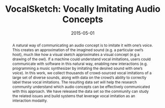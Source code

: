 ---
layout: default-publication
title: "VocalSketch: Vocally Imitating Audio Concepts"
collection: publications
permalink: /publications/2015-05-01-cartwright2015vocalsketch
abstract: "A natural way of communicating an audio concept is to imitate it with one&#8217;s voice. This creates an approximation of the imagined sound (e.g. a particular owl&#8217;s hoot), much like how a visual sketch approximates a visual concept (e.g a drawing of the owl). If a machine could understand vocal imitations, users could communicate with software in this natural way, enabling new interactions (e.g. programming a music synthesizer by imitating the desired sound with one&#8217;s voice). In this work, we collect thousands of crowd-sourced vocal imitations of a large set of diverse sounds, along with data on the crowd&#8217;s ability to correctly label these vocal imitations. The resulting data set will help the research community understand which audio concepts can be effectively communicated with this approach. We have released the data set so the community can study the related issues and build systems that leverage vocal imitation as an interaction modality."
date: 2015-05-01
venue: 'ACM Conference on Human Factors in Computing Systems (CHI)'
paperurl: '/files/cartwright2015vocalsketch.pdf'
image: '/assets/images/vocalsketch.png'
imagealign: left
imagewidth: 50.0
data: 'https://doi.org/10.5281/zenodo.1251982'
dataname: 'VocalSketch dataset'
categories: 
  - Natural Audio Production Interfaces
citation: 'Cartwright, M., Pardo, B. VocalSketch: Vocally Imitating Audio Concepts. In <i>Proceedings of the ACM Conference on Human Factors in Computing Systems (CHI)</i>, 2015. <b><i class=&quot;fas fa-fw fa-award&quot; aria-hidden=&quot;true&quot;></i>Honorable Mention</b>'
author_profile: true
---